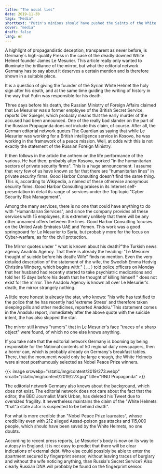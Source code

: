 ```yaml
---
title: "The usual lies"
date: 2019-11-30
tags: "Media"
shorttext: "Putin's minions should have pushed the Saints of the White Helmets from the balcony."
cover: "media"
draft: false
lang: en
---
```


A highlight of propagandistic deception, transparent as never before, is
Germany\'s high-quality Press in the case of the deadly downed White
Helmet founder James Le Mesurier. This article really only wanted to
illuminate the brilliance of the mirror, but what the editorial network
Germany has to say about it deserves a certain mention and is therefore
shown in a suitable place.

It is a question of giving the founder of the Syrian White Helmet the
holy sign after his death, and at the same time guiding the writing of
history in the way that Putin was responsible for his death.

Three days before his death, the Russian Ministry of Foreign Affairs
claimed that Le Mesurier was a former employee of the British Secret
Service, reports Der Spiegel, which probably means that the early murder
of the accused had been announced. One of the really bad slander on the
part of the Russian Propaganda does not include this claim, of course.
After all, the German editorial network quotes The Guardian as saying
that while Le Mesurier was working for a British intelligence service in
Kosovo, he was working in the framework of a peace mission. Well, at
odds with this is not exactly the statement of the Russian Foreign
Ministry.

It then follows in the article the anthem on the life performance of the
various. He had then, probably after Kosovo, worked "in the humanitarian
sectors of private security firms". This is a huge announcement. I
assume that very few of us have known so far that there are
"humanitarian lines" in private security firms. Good Harbor Consulting
doesn\'t find the same thing. This is, according to Wikipedia, a named
of these otherwise anonymous security firms. Good Harbor Consulting
praises in its Internet self-presentation in detail its range of
services under the Top topic "Cyber Security Risk Management".

Among the many services, there is no one that could have anything to do
with "Humanitarian Services", and since the company provides all these
services with 15 employees, it is extremely unlikely that there will be
any other unnamed offers between the lines. Good Harbor Consulting
focuses on the United Arab Emirates UAE and Yemen. This work was a good
springboard for Le Mesurier to Syria, but probably more for the focus on
Cyber-warfare, as for the civil protection.

The Mirror quotes under \" what is known about his death?"the Turkish
news agency Anadolu Agency. That there is already the heading: "Le
Mesurier thought of suicide before his death: Wife" finds no mention.
Even the very detailed description of the statement of the wife, the
Swedish Emma Hedvig Christina Winberg, which begins with:" ( ... ) told
police officers on Monday that her husband had recently started to take
psychiatric medications and told her 15 days before his death that he
thought of killing himself \" does not exist for the mirror. The Anadolu
Agency is known all over Le Mesurier\'s death, the mirror strangely
nothing.

A little more honest is already the star, who knows: "his wife has
testified to the police that he has recently had 'extreme Stress' and
therefore taken sleeping pills and other medicines, reported
Anadolu."This statement comes in the Anadolu report, immediately after
the above quote with the suicide intent, the has also skipped the star.

The mirror still knows "rumors" that in Le Mesurier\'s face "traces of a
sharp object" were found, of which no one else knows anything.

If you take note that the editorial network Germany is booming by being
responsible for the National contents of 50 regional daily newspapers,
then a horror can, which is probably already on Germany\'s breakfast
tables. There, that the monument would only be large enough, the White
Helmets were almost posthumously selected as Nobel Peace Prize winners.

{{< image srcwebp="/static/img/content/2019/273.webp" srcalt="/static/img/content/2019/273.jpg" title="RND Propaganda" >}}

The editorial network Germany also knows about the background, which
does not exist. The editorial network does not care about the fact that
the editor, the BBC Journalist Mark Urban, has deleted his Tweet due to
oversized fragility. It nevertheless maintains the claim of the "White
Helmets "that\"a state actor is suspected to be behind death".

For what is more credible than "Nobel Peace Prize laureates", whose
credibility even with 212 alleged Assad-poison gas attacks and 115,000
people, which should have been saved by the White Helmets, no one
doubts.

According to recent press reports, Le Mesurier\'s body is now on its way
to autopsy in England. It is not easy to predict that there will be
clear indications of external debt. Who else could possibly be able to
enter the apartment secured by fingerprint sensor, without leaving
traces of burglary and without the wife noticing anything, than
Russia\'s Secret Service? Also clearly Russian DNA will probably be
found on the fingerprint sensor.
